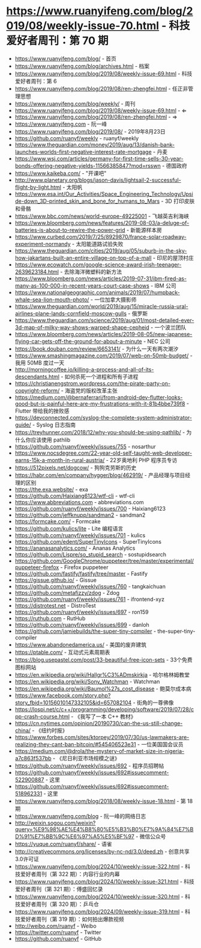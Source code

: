 # https://www.ruanyifeng.com/blog/2019/08/weekly-issue-70.html - 科技爱好者周刊：第 70 期

- https://www.ruanyifeng.com/blog/ - 首页
- https://www.ruanyifeng.com/blog/archives.html - 档案
- https://www.ruanyifeng.com/blog/2019/08/weekly-issue-69.html - 科技爱好者周刊：第 6
- https://www.ruanyifeng.com/blog/2019/08/ren-zhengfei.html - 任正非管理思想
- https://www.ruanyifeng.com/blog/weekly/ - 周刊
- https://www.ruanyifeng.com/blog/2019/08/weekly-issue-69.html - ⇐
- https://www.ruanyifeng.com/blog/2019/08/ren-zhengfei.html - ⇒
- https://www.ruanyifeng.com - 阮一峰
- https://www.ruanyifeng.com/blog/2019/08/ - 2019年8月23日
- https://github.com/ruanyf/weekly - ruanyf/weekly
- https://www.theguardian.com/money/2019/aug/13/danish-bank-launches-worlds-first-negative-interest-rate-mortgage - 丹麦
- https://www.wsj.com/articles/germany-for-first-time-sells-30-year-bonds-offering-negative-yields-11566385847?mod=rsswn - 德国政府
- https://www.kaikeba.com/ - "开课吧"
- http://www.planetary.org/blogs/jason-davis/lightsail-2-successful-flight-by-light.html - 太阳帆
- https://www.esa.int/Our_Activities/Space_Engineering_Technology/Upside-down_3D-printed_skin_and_bone_for_humans_to_Mars - 3D 打印皮肤和骨骼
- https://www.bbc.com/news/world-europe-49225001 - 飞越英吉利海峡
- https://www.bloomberg.com/news/features/2019-08-03/a-deluge-of-batteries-is-about-to-rewire-the-power-grid - 新能源样本房
- https://www.curbed.com/2019/7/25/8929870/france-solar-roadway-experiment-normandy - 太阳能道路试验失败
- https://www.theguardian.com/cities/2019/aug/05/suburb-in-the-sky-how-jakartans-built-an-entire-village-on-top-of-a-mall - 印尼的屋顶村庄
- https://www.ecowatch.com/google-science-award-irish-teenager-2639623184.html - 去除海洋微塑料的新方法
- https://www.bloomberg.com/news/articles/2019-07-31/ibm-fired-as-many-as-100-000-in-recent-years-court-case-shows - IBM 公司
- https://www.nationalgeographic.com/animals/2019/07/humpback-whale-sea-lion-mouth-photo/ - 一位加拿大摄影师
- https://www.theguardian.com/world/2019/aug/15/miracle-russia-ural-airlines-plane-lands-cornfield-moscow-gulls - 俄罗斯
- https://www.theguardian.com/science/2019/aug/01/most-detailed-ever-3d-map-of-milky-way-shows-warped-shape-cepheid - 一个波兰团队
- https://www.bloomberg.com/news/articles/2019-08-05/new-japanese-flying-car-gets-off-the-ground-for-about-a-minute - NEC 公司
- https://book.douban.com/review/6653141/ - 为什么一天有两次潮汐
- https://www.smashingmagazine.com/2019/07/web-on-50mb-budget/ - 我用 50MB 度过一天
- http://morningcoffee.io/killing-a-process-and-all-of-its-descendants.html - 如何杀死一个进程和所有子进程
- https://christianengstrom.wordpress.com/the-pirate-party-on-copyright-reform/ - 海盗党的版权改革主张
- https://medium.com/@bernaferrari/from-android-dev-flutter-looks-good-but-is-painful-here-are-my-frustrations-with-it-81b4bbe739f8 - Flutter 带给我的挫败感
- https://devconnected.com/syslog-the-complete-system-administrator-guide/ - Syslog 日志指南
- https://treyhunner.com/2018/12/why-you-should-be-using-pathlib/ - 为什么你应该使用 pathlib
- https://github.com/ruanyf/weekly/issues/755 - nosarthur
- https://www.nocsdegree.com/22-year-old-self-taught-web-developer-earns-15k-a-month-in-rural-austria/ - 22岁奥地利 PHP 程序员专访
- https://512pixels.net/dogcow/ - 狗狗克劳斯的历史
- https://habr.com/en/company/hygger/blog/462919/ - 产品经理与项目经理的区别
- https://the.exa.website/ - exa
- https://github.com/Haixiang6123/wtf-cli - wtf-cli
- https://www.abbreviations.com - abbreviations.com
- https://github.com/ruanyf/weekly/issues/700 - Haixiang6123
- https://github.com/jeffknupp/sandman2 - sandman2
- https://formcake.com/ - Formcake
- https://github.com/kulics/lite - Lite 编程语言
- https://github.com/ruanyf/weekly/issues/701 - kulics
- https://github.com/edent/SuperTinyIcons - SuperTinyIcons
- https://ananasanalytics.com/ - Ananas Analytics
- https://github.com/Lispre/so_stupid_search - sostupidsearch
- https://github.com/GoogleChrome/puppeteer/tree/master/experimental/puppeteer-firefox - Firefox puppeteer
- https://github.com/fastify/fastify/tree/master - Fastify
- https://gissue.github.io/ - Gissue
- https://github.com/ruanyf/weekly/issues/760 - tangkaichuan
- https://github.com/metafizzy/zdog - Zdog
- https://github.com/ruanyf/weekly/issues/761 - ifrontend-xyz
- https://distrotest.net - DistroTest
- https://github.com/ruanyf/weekly/issues/697 - ron159
- https://ruthub.com - RutHub
- https://github.com/ruanyf/weekly/issues/699 - danloh
- https://github.com/jamiebuilds/the-super-tiny-compiler - the-super-tiny-compiler
- https://www.abandonedamerica.us/ - 美国的废弃建筑
- https://ptable.com/ - 互动式元素周期表
- https://blog.usepastel.com/post/33-beautiful-free-icon-sets - 33个免费图标网站
- https://en.wikipedia.org/wiki/Hallgr%C3%ADmskirkja - 哈尔格林姆教堂
- https://en.wikipedia.org/wiki/Sony_Watchman - Watchman
- https://en.wikipedia.org/wiki/Baumol%27s_cost_disease - 鲍莫尔成本病
- https://www.facebook.com/story.php?story_fbid=10156010147332105&id=657082104 - 街角的一尊佛像
- https://lospi.net/c/c++/programming/developing/software/2019/07/28/cpp-crash-course.html - 《我写了一本 C++ 教材》
- https://cn.nytimes.com/opinion/20190730/can-the-us-still-change-china/ - 《纽约时报》
- https://www.forbes.com/sites/ktorpey/2019/07/30/us-lawmakers-are-realizing-they-cant-ban-bitcoin/#545406523e31 - 一位美国国会议员
- https://medium.com/@drola/the-mystery-of-market-size-in-nigeria-a7c863f537bb - 《尼日利亚市场规模之谜》
- https://github.com/ruanyf/weekly/issues/692 - 程序员招聘帖
- https://github.com/ruanyf/weekly/issues/692#issuecomment-522900887 - 这里
- https://github.com/ruanyf/weekly/issues/692#issuecomment-518962331 - 这里
- https://www.ruanyifeng.com/blog/2018/08/weekly-issue-18.html - 第 18 期
- https://www.ruanyifeng.com/blog - 阮一峰的网络日志
- http://weixin.sogou.com/weixin?query=%E9%98%AE%E4%B8%80%E5%B3%B0%E7%9A%84%E7%BD%91%E7%BB%9C%E6%97%A5%E5%BF%97 - 微信公众号
- https://yuque.com/ruanyf/share/ - 语雀
- http://creativecommons.org/licenses/by-nc-nd/3.0/deed.zh - 创意共享3.0许可证
- https://www.ruanyifeng.com/blog/2024/10/weekly-issue-322.html - 科技爱好者周刊（第 322 期）：内容行业的内幕
- https://www.ruanyifeng.com/blog/2024/10/weekly-issue-321.html - 科技爱好者周刊（第 321 期）：傅盛回忆录
- https://www.ruanyifeng.com/blog/2024/10/weekly-issue-320.html - 科技爱好者周刊（第 320 期）：乒乓仓
- https://www.ruanyifeng.com/blog/2024/09/weekly-issue-319.html - 科技爱好者周刊（第 319 期）：如何拍出爆款视频
- http://weibo.com/ruanyf - Weibo
- https://twitter.com/ruanyf - Twitter
- https://github.com/ruanyf - GitHub